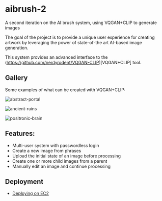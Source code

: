# aibrush-2
A second iteration on the AI brush system, using VQGAN+CLIP to generate images

The goal of the project is to provide a unique user experience for creating artwork by leveraging the power of state-of-the art AI-based image generation.

This system provides an advanced interface to the (https://github.com/nerdyrodent/VQGAN-CLIP)[VQGAN+CLIP] tool.

## Gallery

Some examples of what can be created with VQGAN+CLIP:

![abstract-portal](https://user-images.githubusercontent.com/1783800/140774958-28350d75-a16d-4c3b-8f90-ce1a83a9675c.jpg)

![ancient-ruins](https://user-images.githubusercontent.com/1783800/140775012-cee58e13-6c9b-47c9-892f-53ef35be7c91.jpg)

![positronic-brain](https://user-images.githubusercontent.com/1783800/140775043-5d9afb7f-9f41-4574-8726-73a54c04e8fa.jpg)


## Features:

* Multi-user system with passwordless login
* Create a new image from phrases
* Upload the initial state of an image before processing
* Create one or more child images from a parent
* Manually edit an image and continue processing

## Deployment

* [Deploying on EC2](./DEPLOYING-EC2.md)